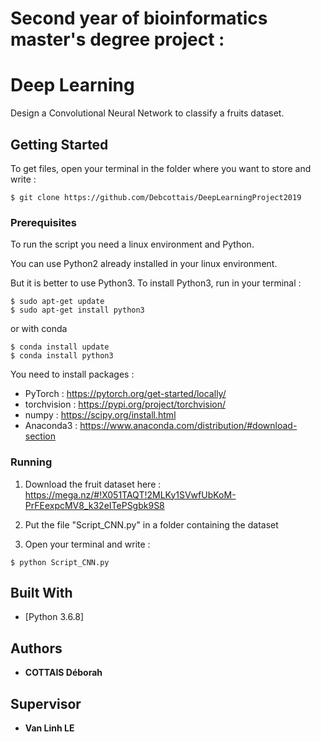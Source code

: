 # Second year of bioinformatics master's degree project :
# Deep Learning 

Design a Convolutional Neural Network to classify a fruits dataset.


## Getting Started

To get files, open your terminal in the folder where you want to store and write : 

```
$ git clone https://github.com/Debcottais/DeepLearningProject2019
```

### Prerequisites

To run the script you need a linux environment and Python. 

You can use Python2 already installed in your linux environment. 

But it is better to use Python3. To install Python3, run in your terminal : 

```
$ sudo apt-get update
$ sudo apt-get install python3
```
or with conda 

```
$ conda install update
$ conda install python3
```

You need to install packages : 
- PyTorch : https://pytorch.org/get-started/locally/
- torchvision : https://pypi.org/project/torchvision/
- numpy : https://scipy.org/install.html
- Anaconda3 : https://www.anaconda.com/distribution/#download-section


### Running

1) Download the fruit dataset here : https://mega.nz/#!X051TAQT!2MLKy1SVwfUbKoM-PrFEexpcMV8_k32eITePSgbk9S8

2) Put the file "Script_CNN.py" in a folder containing the dataset 

2) Open your terminal and write : 

```
$ python Script_CNN.py
```


## Built With

* [Python 3.6.8]


## Authors

* **COTTAIS Déborah** 


## Supervisor 

* **Van Linh LE** 
